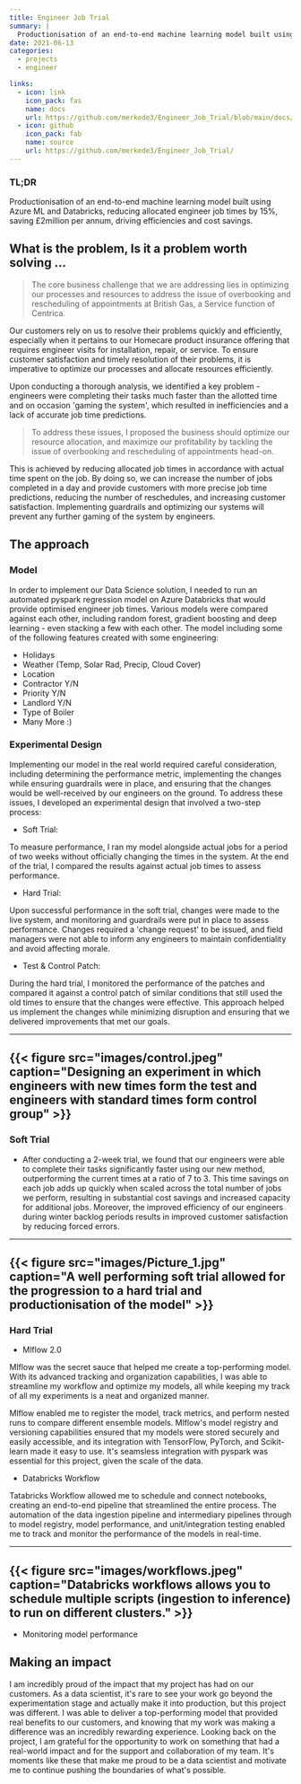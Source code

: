 ```yaml
---
title: Engineer Job Trial
summary: |
  Productionisation of an end-to-end machine learning model built using Azure ML and Databricks, reducing allocated engineer job times by 15%, saving £2million per annum, driving efficiencies and cost savings. 
date: 2021-06-13
categories:
  - projects
  - engineer

links:
  - icon: link
    icon_pack: fas
    name: docs
    url: https://github.com/merkede3/Engineer_Job_Trial/blob/main/docs/project_plan.md
  - icon: github
    icon_pack: fab
    name: source
    url: https://github.com/merkede3/Engineer_Job_Trial/
---
```


### TL;DR

Productionisation of an end-to-end machine learning model built using Azure ML and Databricks, reducing allocated engineer job times by 15%, saving £2million per annum, driving efficiencies and cost savings.


## What is the problem, Is it a problem worth solving ...

> The core business challenge that we are addressing lies in optimizing our processes and resources to address the issue of overbooking and rescheduling of appointments at British Gas, a Service function of Centrica. 

Our customers rely on us to resolve their problems quickly and efficiently, especially when it pertains to our Homecare product insurance offering that requires engineer visits for installation, repair, or service. To ensure customer satisfaction and timely resolution of their problems, it is imperative to optimize our processes and allocate resources efficiently.

Upon conducting a thorough analysis, we identified a key problem - engineers were completing their tasks much faster than the allotted time and on occasion 'gaming the system', which resulted in inefficiencies and a lack of accurate job time predictions.

> To address these issues, I proposed the business should optimize our resource allocation, and maximize our profitability by tackling the issue of overbooking and rescheduling of appointments head-on. 

This is achieved by reducing allocated job times in accordance with actual time spent on the job. By doing so, we can increase the number of jobs completed in a day and provide customers with more precise job time predictions, reducing the number of reschedules, and increasing customer satisfaction. Implementing guardrails and optimizing our systems will prevent any further gaming of the system by engineers.

## The approach 

### Model

In order to implement our Data Science solution, I needed to run an automated pyspark regression model on Azure Databricks that would provide optimised engineer job times. Various models were compared against each other, including random forest, gradient boosting and deep learning - even stacking a few with each other. The model including some of the following features created with some engineering:

- Holidays
- Weather (Temp, Solar Rad, Precip, Cloud Cover)
- Location
- Contractor Y/N
- Priority Y/N
- Landlord Y/N
- Type of Boiler
- Many More :)

### Experimental Design

Implementing our model in the real world required careful consideration, including determining the performance metric, implementing the changes while ensuring guardrails were in place, and ensuring that the changes would be well-received by our engineers on the ground. To address these issues, I developed an experimental design that involved a two-step process:

- Soft Trial:

To measure performance, I ran my model alongside actual jobs for a period of two weeks without officially changing the times in the system. At the end of the trial, I compared the results against actual job times to assess performance.

- Hard Trial: 

Upon successful performance in the soft trial, changes were made to the live system, and monitoring and guardrails were put in place to assess performance. Changes required a 'change request' to be issued, and field managers were not able to inform any engineers to maintain confidentiality and avoid affecting morale.

- Test & Control Patch:

During the hard trial, I monitored the performance of the patches and compared it against a control patch of similar conditions that still used the old times to ensure that the changes were effective. This approach helped us implement the changes while minimizing disruption and ensuring that we delivered improvements that met our goals.

------------------------------------------------------------------------
{{< figure src="images/control.jpeg" caption="Designing an experiment in which engineers with new times form the test and engineers with standard times form control group" >}}
------------------------------------------------------------------------

### Soft Trial

- After conducting a 2-week trial, we found that our engineers were able to complete their tasks significantly faster using our new method, outperforming the current times at a ratio of 7 to 3. This time savings on each job adds up quickly when scaled across the total number of jobs we perform, resulting in substantial cost savings and increased capacity for additional jobs. Moreover, the improved efficiency of our engineers during winter backlog periods results in improved customer satisfaction by reducing forced errors.


------------------------------------------------------------------------
{{< figure src="images/Picture_1.jpg" caption="A well performing soft trial allowed for the progression to a hard trial and productionisation of the model" >}}
------------------------------------------------------------------------


### Hard Trial


- Mlflow 2.0

Mlflow was the secret sauce that helped me create a top-performing model. With its advanced tracking and organization capabilities, I was able to streamline my workflow and optimize my models, all while keeping my track of all my experiments is a neat and organized manner.

Mlflow enabled me to register the model, track metrics, and perform nested runs to compare different ensemble models. Mlflow's model registry and versioning capabilities ensured that my models were stored securely and easily accessible, and its integration with TensorFlow, PyTorch, and Scikit-learn made it easy to use. It's seamsless integration with pyspark was essential for this project, given the scale of the data. 


- Databricks Workflow

Tatabricks Workflow allowed me to schedule and connect notebooks, creating an end-to-end pipeline that streamlined the entire process. The automation of the data ingestion pipeline and intermediary pipelines through to model registry, model performance, and unit/integration testing enabled me to track and monitor the performance of the models in real-time.

------------------------------------------------------------------------
{{< figure src="images/workflows.jpeg" caption="Databricks workflows allows you to schedule multiple scripts (ingestion to inference) to run on different clusters." >}}
------------------------------------------------------------------------


- Monitoring model performance






## Making an impact

I am incredibly proud of the impact that my project has had on our customers. As a data scientist, it's rare to see your work go beyond the experimentation stage and actually make it into production, but this project was different. I was able to deliver a top-performing model that provided real benefits to our customers, and knowing that my work was making a difference was an incredibly rewarding experience. Looking back on the project, I am grateful for the opportunity to work on something that had a real-world impact and for the support and collaboration of my team. It's moments like these that make me proud to be a data scientist and motivate me to continue pushing the boundaries of what's possible.
